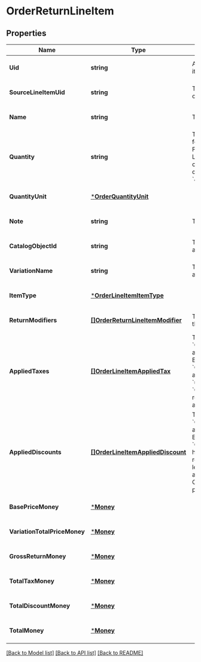 # OrderReturnLineItem

## Properties
Name | Type | Description | Notes
------------ | ------------- | ------------- | -------------
**Uid** | **string** | A unique ID for this return line-item entry. | [optional] [default to null]
**SourceLineItemUid** | **string** | The &#x60;uid&#x60; of the line item in the original sale order. | [optional] [default to null]
**Name** | **string** | The name of the line item. | [optional] [default to null]
**Quantity** | **string** | The quantity returned, formatted as a decimal number. For example, &#x60;\&quot;3\&quot;&#x60;.  Line items with a &#x60;quantity_unit&#x60; can have non-integer quantities. For example, &#x60;\&quot;1.70000\&quot;&#x60;. | [default to null]
**QuantityUnit** | [***OrderQuantityUnit**](OrderQuantityUnit.md) |  | [optional] [default to null]
**Note** | **string** | The note of the return line item. | [optional] [default to null]
**CatalogObjectId** | **string** | The [CatalogItemVariation](entity:CatalogItemVariation) ID applied to this return line item. | [optional] [default to null]
**VariationName** | **string** | The name of the variation applied to this return line item. | [optional] [default to null]
**ItemType** | [***OrderLineItemItemType**](OrderLineItemItemType.md) |  | [optional] [default to null]
**ReturnModifiers** | [**[]OrderReturnLineItemModifier**](OrderReturnLineItemModifier.md) | The [CatalogModifier](entity:CatalogModifier)s applied to this line item. | [optional] [default to null]
**AppliedTaxes** | [**[]OrderLineItemAppliedTax**](OrderLineItemAppliedTax.md) | The list of references to &#x60;OrderReturnTax&#x60; entities applied to the return line item. Each &#x60;OrderLineItemAppliedTax&#x60; has a &#x60;tax_uid&#x60; that references the &#x60;uid&#x60; of a top-level &#x60;OrderReturnTax&#x60; applied to the return line item. On reads, the applied amount is populated. | [optional] [default to null]
**AppliedDiscounts** | [**[]OrderLineItemAppliedDiscount**](OrderLineItemAppliedDiscount.md) | The list of references to &#x60;OrderReturnDiscount&#x60; entities applied to the return line item. Each &#x60;OrderLineItemAppliedDiscount&#x60; has a &#x60;discount_uid&#x60; that references the &#x60;uid&#x60; of a top-level &#x60;OrderReturnDiscount&#x60; applied to the return line item. On reads, the applied amount is populated. | [optional] [default to null]
**BasePriceMoney** | [***Money**](Money.md) |  | [optional] [default to null]
**VariationTotalPriceMoney** | [***Money**](Money.md) |  | [optional] [default to null]
**GrossReturnMoney** | [***Money**](Money.md) |  | [optional] [default to null]
**TotalTaxMoney** | [***Money**](Money.md) |  | [optional] [default to null]
**TotalDiscountMoney** | [***Money**](Money.md) |  | [optional] [default to null]
**TotalMoney** | [***Money**](Money.md) |  | [optional] [default to null]

[[Back to Model list]](../README.md#documentation-for-models) [[Back to API list]](../README.md#documentation-for-api-endpoints) [[Back to README]](../README.md)

